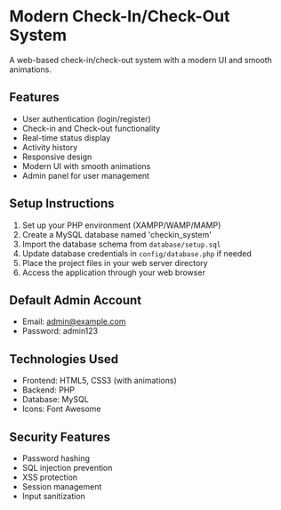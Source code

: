 # Modern Check-In/Check-Out System

A web-based check-in/check-out system with a modern UI and smooth animations.

## Features

- User authentication (login/register)
- Check-in and Check-out functionality
- Real-time status display
- Activity history
- Responsive design
- Modern UI with smooth animations
- Admin panel for user management

## Setup Instructions

1. Set up your PHP environment (XAMPP/WAMP/MAMP)
2. Create a MySQL database named 'checkin_system'
3. Import the database schema from `database/setup.sql`
4. Update database credentials in `config/database.php` if needed
5. Place the project files in your web server directory
6. Access the application through your web browser

## Default Admin Account
- Email: admin@example.com
- Password: admin123

## Technologies Used

- Frontend: HTML5, CSS3 (with animations)
- Backend: PHP
- Database: MySQL
- Icons: Font Awesome

## Security Features

- Password hashing
- SQL injection prevention
- XSS protection
- Session management
- Input sanitization
